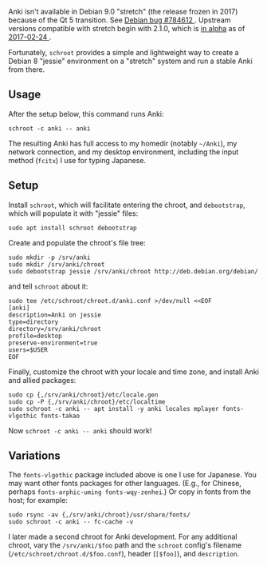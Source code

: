 Anki isn't available in Debian 9.0 "stretch" (the release frozen in 2017)
because of the Qt 5 transition.  See [Debian bug #784612
  ](https://bugs.debian.org/cgi-bin/bugreport.cgi?bug=784612).
Upstream versions compatible with stretch begin with 2.1.0, which is
[in alpha](https://anki.tenderapp.com/discussions/beta-testing/208-anki-210-alpha-8)
as of [2017-02-24
  ](https://anki.tenderapp.com/discussions/beta-testing/342-anki-210-alpha-11).

Fortunately, `schroot` provides a simple and lightweight way to create
a Debian 8 "jessie" environment on a "stretch" system and run a stable
Anki from there.

## Usage

After the setup below, this command runs Anki:

```schroot -c anki -- anki```

The resulting Anki has full access to my homedir (notably `~/Anki`),
my network connection, and my desktop environment, including the input
method (`fcitx`) I use for typing Japanese.

## Setup

Install `schroot`, which will facilitate entering the chroot, and
`debootstrap`, which will populate it with "jessie" files:
```
sudo apt install schroot debootstrap
```

Create and populate the chroot's file tree:
```
sudo mkdir -p /srv/anki
sudo mkdir /srv/anki/chroot
sudo debootstrap jessie /srv/anki/chroot http://deb.debian.org/debian/
```

and tell `schroot` about it:
```
sudo tee /etc/schroot/chroot.d/anki.conf >/dev/null <<EOF
[anki]
description=Anki on jessie
type=directory
directory=/srv/anki/chroot
profile=desktop
preserve-environment=true
users=$USER
EOF
```

Finally, customize the chroot with your locale and time zone,
and install Anki and allied packages:
```
sudo cp {,/srv/anki/chroot}/etc/locale.gen
sudo cp -P {,/srv/anki/chroot}/etc/localtime
sudo schroot -c anki -- apt install -y anki locales mplayer fonts-vlgothic fonts-takao
```

Now `schroot -c anki -- anki` should work!

## Variations

The `fonts-vlgothic` package included above is one I use for Japanese.
You may want other fonts packages for other languages.  (E.g., for
Chinese, perhaps `fonts-arphic-uming fonts-wqy-zenhei`.)  Or copy in
fonts from the host; for example:
```
sudo rsync -av {,/srv/anki/chroot}/usr/share/fonts/
sudo schroot -c anki -- fc-cache -v
```

I later made a second chroot for Anki development.  For any
additional chroot, vary the `/srv/anki/$foo` path and the
`schroot` config's filename (`/etc/schroot/chroot.d/$foo.conf`),
header (`[$foo]`), and `description`.
